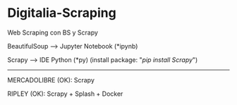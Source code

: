 # Digitalia-Scraping
Web Scraping con BS y Scrapy

BeautifulSoup --> Jupyter Notebook (*ipynb)

Scrapy --> IDE Python (*py) (install package: "*pip install Scrapy*")

----------------------------------
MERCADOLIBRE (OK): Scrapy

RIPLEY (OK): Scrapy + Splash + Docker

